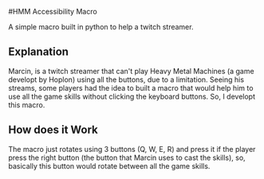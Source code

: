 #HMM Accessibility Macro

A simple macro built in python to help a twitch streamer.

## Explanation

Marcin, is a twitch streamer that can't play Heavy Metal Machines (a game developt by Hoplon) using all the buttons, due to a limitation.
Seeing his streams, some players had the idea to built a macro that would help him to use all the game skills without clicking the keyboard buttons.
So, I developt this macro.

## How does it Work

The macro just rotates using 3 buttons (Q, W, E, R) and press it if the player press the right button (the button that Marcin uses to cast the skills), so, basically this button
would rotate between all the game skills.

